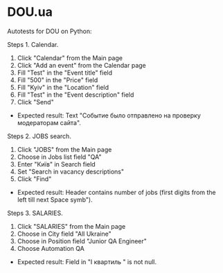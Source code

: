 # DOU.ua
Autotests for DOU on Python:

Steps 1. Calendar.
1) Click "Calendar" from the Main page
2) Click "Add an event" from the Calendar page
3) Fill "Test" in the "Event title" field
4) Fill "500" in the "Price" field
5) Fill "Kyiv" in the "Location" field
6) Fill "Test" in the "Event description" field
7) Click "Send"
- Expected result: Text "Событие было отправлено на проверку модераторам сайта".

Steps 2. JOBS search.
1) Click "JOBS" from the Main page
2) Choose in Jobs list field "QA"
3) Enter "Київ" in Search field
4) Set "Search in vacancy descriptions"
5) Click "Find"
- Expected result: Header contains number of jobs (first digits from the left till next Space symb").

Steps 3. SALARIES.
1) Click "SALARIES" from the Main page
2) Choose in City field "All Ukraine"
3) Choose in Position field "Junior QA Engineer"
4) Choose Automation QA
- Expected result: Field in "I квартиль " is not null.

